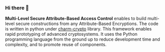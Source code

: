 ### Hi there 👋

**Multi-Level Secure Attribute-Based Access Control** enables to build multi-level secure constructions from any Attribute-Based Encryptions. 
The code is written in python under [charm-crypto](http://charm-crypto.io/) library. This framework enables rapid prototyping of advanced cryptosystems. It uses the Python programming language from the ground up to reduce development time and complexity, and to promote reuse of components.
